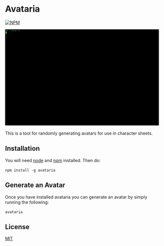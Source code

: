 # Avataria

[![NPM](https://nodei.co/npm/avataria.png?downloads=true&stars=true)](https://nodei.co/npm/avataria/)

![demo](doc/demo.gif)

This is a tool for randomly generating avatars for use in character sheets.

## Installation

You will need [node](https://nodejs.org/en/) and [npm](https://www.npmjs.com/) installed. Then do:

`npm install -g avataria`

## Generate an Avatar

Once you have installed avataria you can generate an avatar by simply running the following:

`avataria`

## License

[MIT](https://github.com/opendnd/avataria/blob/master/LICENSE)